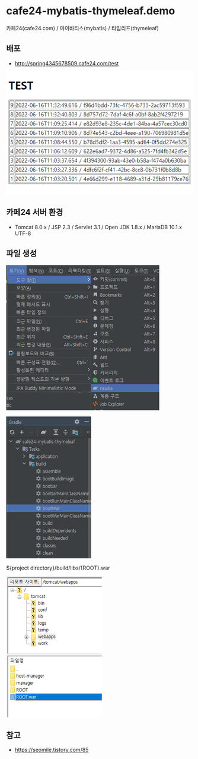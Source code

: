 # cafe24-mybatis-thymeleaf.demo
카페24(cafe24.com) / 마이바티스(mybatis) / 타임리프(thymeleaf)


## 배포
* http://spring4345678509.cafe24.com/test

![](https://github.com/yeseung/cafe24-mybatis-thymeleaf.demo/blob/master/20220616_113300_1655346780.png)


## 카페24 서버 환경

* Tomcat 8.0.x / JSP 2.3 / Servlet 3.1 / Open JDK 1.8.x / MariaDB 10.1.x UTF-8


## 파일 생성

![](https://github.com/yeseung/cafe24-mybatis-thymeleaf.demo/blob/master/20220616_105551_1655344551.png)

![](https://github.com/yeseung/cafe24-mybatis-thymeleaf.demo/blob/master/20220616_105610_1655344570.png)

${project directory}/build/libs/{ROOT}.war

![](https://github.com/yeseung/cafe24-mybatis-thymeleaf.demo/blob/master/20220616_113029_1655346629.png)


## 참고

* https://seomile.tistory.com/85
